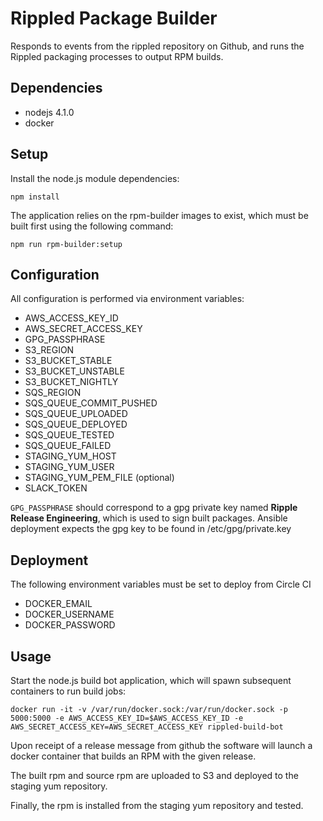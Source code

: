 # Rippled Package Builder

Responds to events from the rippled repository on Github,
and runs the Rippled packaging processes to output RPM builds.

## Dependencies

- nodejs 4.1.0
- docker

## Setup

Install the node.js module dependencies:

```
npm install
```

The application relies on the rpm-builder images to exist, which must be
built first using the following command:

```
npm run rpm-builder:setup
```

## Configuration

All configuration is performed via environment variables:

- AWS_ACCESS_KEY_ID
- AWS_SECRET_ACCESS_KEY
- GPG_PASSPHRASE
- S3_REGION
- S3_BUCKET_STABLE
- S3_BUCKET_UNSTABLE
- S3_BUCKET_NIGHTLY
- SQS_REGION
- SQS_QUEUE_COMMIT_PUSHED
- SQS_QUEUE_UPLOADED
- SQS_QUEUE_DEPLOYED
- SQS_QUEUE_TESTED
- SQS_QUEUE_FAILED
- STAGING_YUM_HOST
- STAGING_YUM_USER
- STAGING_YUM_PEM_FILE (optional)
- SLACK_TOKEN

`GPG_PASSPHRASE` should correspond to a gpg private key named **Ripple Release Engineering**, which is used to sign built packages. Ansible deployment expects the gpg key to be found in /etc/gpg/private.key

## Deployment

The following environment variables must be set to deploy from Circle CI

- DOCKER_EMAIL
- DOCKER_USERNAME
- DOCKER_PASSWORD

## Usage

Start the node.js build bot application, which will spawn subsequent containers to run build jobs:

```
docker run -it -v /var/run/docker.sock:/var/run/docker.sock -p 5000:5000 -e AWS_ACCESS_KEY_ID=$AWS_ACCESS_KEY_ID -e AWS_SECRET_ACCESS_KEY=AWS_SECRET_ACCESS_KEY rippled-build-bot
```

Upon receipt of a release message from github the software
will launch a docker container that builds an RPM with the
given release.

The built rpm and source rpm are uploaded to S3 and deployed to the staging yum repository.

Finally, the rpm is installed from the staging yum repository and tested.
